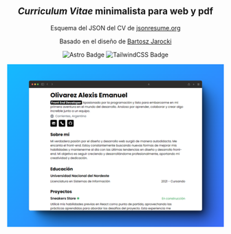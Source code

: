 <div align='center'>
<h2 class='center'>
  <em>Curriculum Vitae</em> minimalista para web y pdf
</h2>
<p>
Esquema del JSON del CV de <a href='https://jsonresume.org/schema/'>jsonresume.org</a>
</p>
<p>
Basado en el diseño de <a href='https://github.com/BartoszJarocki/cv'>Bartosz Jarocki</a>
</p>
</div>
<div align='center'>

![Astro Badge](https://img.shields.io/badge/Astro-ff5d01?logo=astro&logoColor=fff&style=flat)
![TailwindCSS Badge](https://img.shields.io/badge/TailwindCss-38bdf8?logo=tailwindCss&logoColor=ffffff&style=flat)

</div>
<img src='portada.png'></img>
